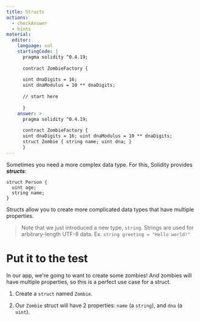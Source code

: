 ```yaml
---
title: Structs
actions:
  - checkAnswer
  - hints
material:
  editor:
    language: sol
    startingCode: |
      pragma solidity ^0.4.19;
      
      contract ZombieFactory {
      
      uint dnaDigits = 16;
      uint dnaModulus = 10 ** dnaDigits;
      
      // start here
      
      }
    answer: >
      pragma solidity ^0.4.19;
      
      contract ZombieFactory {
      uint dnaDigits = 16; uint dnaModulus = 10 ** dnaDigits;
      struct Zombie { string name; uint dna; }
      }
---
```

Sometimes you need a more complex data type. For this, Solidity provides ***structs***:

    struct Person {
      uint age;
      string name;
    }
    
    

Structs allow you to create more complicated data types that have multiple properties.

> Note that we just introduced a new type, `string`. Strings are used for arbitrary-length UTF-8 data. Ex. `string greeting = "Hello world!"`

# Put it to the test

In our app, we're going to want to create some zombies! And zombies will have multiple properties, so this is a perfect use case for a struct.

1. Create a `struct` named `Zombie`.

2. Our `Zombie` struct will have 2 properties: `name` (a `string`), and `dna` (a `uint`).